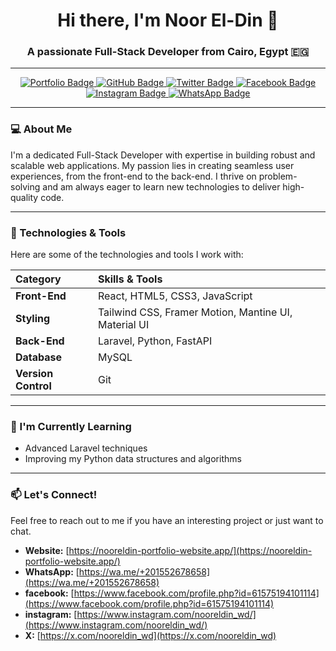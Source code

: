 <h1 align="center">Hi there, I'm Noor El-Din 👋</h1>

<h3 align="center">A passionate Full-Stack Developer from Cairo, Egypt 🇪🇬</h3>

---

<p align="center">
  <a href="https://nooreldin-portfolio-website.app/">
    <img src="https://img.shields.io/badge/Portfolio-2361A6?style=for-the-badge&logo=vercel&logoColor=white" alt="Portfolio Badge"/>
  </a>
  <a href="https://github.com/NoorEldin-1">
    <img src="https://img.shields.io/badge/GitHub-100000?style=for-the-badge&logo=github&logoColor=white" alt="GitHub Badge"/>
  </a>
  <a href="https://x.com/nooreldin_wd">
    <img src="https://img.shields.io/badge/Twitter-1DA1F2?style=for-the-badge&logo=twitter&logoColor=white" alt="Twitter Badge"/>
  </a>
  <a href="https://www.facebook.com/profile.php?id=61575194101114">
    <img src="https://img.shields.io/badge/Facebook-1877F2?style=for-the-badge&logo=facebook&logoColor=white" alt="Facebook Badge"/>
  </a>
  <a href="https://www.instagram.com/nooreldin_wd/">
    <img src="https://img.shields.io/badge/Instagram-E4405F?style=for-the-badge&logo=instagram&logoColor=white" alt="Instagram Badge"/>
  </a>
  <a href="https://wa.me/+201552678658">
    <img src="https://img.shields.io/badge/WhatsApp-25D366?style=for-the-badge&logo=whatsapp&logoColor=white" alt="WhatsApp Badge"/>
  </a>
</p>

---

### 💻 About Me

I'm a dedicated Full-Stack Developer with expertise in building robust and scalable web applications. My passion lies in creating seamless user experiences, from the front-end to the back-end. I thrive on problem-solving and am always eager to learn new technologies to deliver high-quality code.

---

### 🚀 Technologies & Tools

Here are some of the technologies and tools I work with:

| Category            | Skills & Tools                                       |
| :------------------ | :--------------------------------------------------- |
| **Front-End**       | React, HTML5, CSS3, JavaScript                       |
| **Styling**         | Tailwind CSS, Framer Motion, Mantine UI, Material UI |
| **Back-End**        | Laravel, Python, FastAPI                             |
| **Database**        | MySQL                                                |
| **Version Control** | Git                                                  |

---

### 🌱 I'm Currently Learning

- Advanced Laravel techniques
- Improving my Python data structures and algorithms

---

### 📫 Let's Connect!

Feel free to reach out to me if you have an interesting project or just want to chat.

- **Website:** [https://nooreldin-portfolio-website.app/](https://nooreldin-portfolio-website.app/)
- **WhatsApp:** [https://wa.me/+201552678658](https://wa.me/+201552678658)
- **facebook:** [https://www.facebook.com/profile.php?id=61575194101114](https://www.facebook.com/profile.php?id=61575194101114)
- **instagram:** [https://www.instagram.com/nooreldin_wd/](https://www.instagram.com/nooreldin_wd/)
- **X:** [https://x.com/nooreldin_wd](https://x.com/nooreldin_wd)

